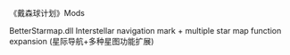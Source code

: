 《戴森球计划》Mods

BetterStarmap.dll 
Interstellar navigation mark + multiple star map function expansion (星际导航+多种星图功能扩展)
